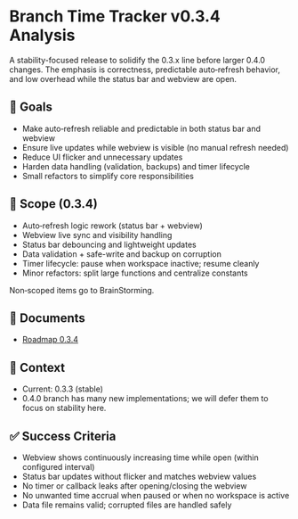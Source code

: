 # Branch Time Tracker v0.3.4 Analysis

A stability-focused release to solidify the 0.3.x line before larger 0.4.0 changes. The emphasis is correctness, predictable auto‑refresh behavior, and low overhead while the status bar and webview are open.

## 🎯 Goals

- Make auto‑refresh reliable and predictable in both status bar and webview
- Ensure live updates while webview is visible (no manual refresh needed)
- Reduce UI flicker and unnecessary updates
- Harden data handling (validation, backups) and timer lifecycle
- Small refactors to simplify core responsibilities

## 📌 Scope (0.3.4)

- Auto‑refresh logic rework (status bar + webview)
- Webview live sync and visibility handling
- Status bar debouncing and lightweight updates
- Data validation + safe-write and backup on corruption
- Timer lifecycle: pause when workspace inactive; resume cleanly
- Minor refactors: split large functions and centralize constants

Non‑scoped items go to BrainStorming.

## 🔗 Documents

- [Roadmap 0.3.4](./VERSION_0.3.4_ROADMAP.md)

## 🧭 Context

- Current: 0.3.3 (stable)
- 0.4.0 branch has many new implementations; we will defer them to focus on stability here.

## ✅ Success Criteria

- Webview shows continuously increasing time while open (within configured interval)
- Status bar updates without flicker and matches webview values
- No timer or callback leaks after opening/closing the webview
- No unwanted time accrual when paused or when no workspace is active
- Data file remains valid; corrupted files are handled safely
